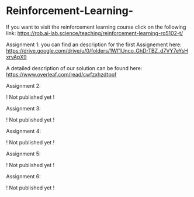 # Reinforcement-Learning-

If you want to visit the reinforcement learning course click on the following link: 
https://rob.ai-lab.science/teaching/reinforcement-learning-ro5102-t/

Assignment 1: 
you can find an description for the first Assignement here: https://drive.google.com/drive/u/0/folders/1Wf1Unco_GhDrTBZ_d7VY7eYsHxrvApX9

A detailed description of our solution can be found here: https://www.overleaf.com/read/cwfzxhzdtppf

Assignment 2: 

! Not published yet ! 

Assignment 3: 

! Not published yet !

Assignment 4: 

! Not published yet ! 

Assignment 5: 

! Not published yet ! 

Assignment 6: 

! Not published yet !
